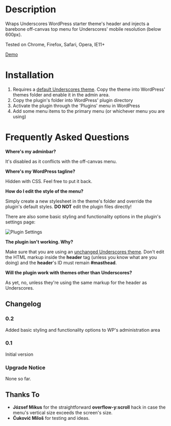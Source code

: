 # Description

Wraps Underscores WordPress starter theme's header and injects a barebone off-canvas top menu for Underscores' mobile resolution (below 600px).

Tested on Chrome, Firefox, Safari, Opera, IE11+

[Demo](https://projects.idevele.com/underscores-off-canvas-top-menu/)

# Installation

1. Requires a [default Underscores theme](http://underscores.me/). Copy the theme into WordPress' themes folder and enable it in the admin area.
1. Copy the plugin's folder into WordPress' plugin directory
1. Activate the plugin through the 'Plugins' menu in WordPress
1. Add some menu items to the primary menu (or whichever menu you are using)

# Frequently Asked Questions

**Where's my adminbar?**

It's disabled as it conflicts with the off-canvas menu.

**Where's my WordPress tagline?**

Hidden with CSS. Feel free to put it back.

**How do I edit the style of the menu?**

Simply create a new stylesheet in the theme's folder and override the plugin's default styles. **DO NOT** edit the plugin files directly!

There are also some basic styling and functionality options in the plugin's settings page:

![Plugin Settings](https://projects.idevele.com/underscores-off-canvas-top-menu/options.png)

**The plugin isn't working. Why?**

Make sure that you are using an [unchanged Underscores theme](http://underscores.me/). Don't edit the HTML markup inside the **header** tag (unless you know what are you doing) and the **header**'s ID must remain **#masthead**. 

**Will the plugin work with themes other than Underscores?**

As yet, no, unless they're using the same markup for the header as Underscores.

## Changelog

### 0.2
Added basic styling and functionality options to WP's administration area

### 0.1
Initial version

### Upgrade Notice

None so far.

## Thanks To

- **József Mikus** for the straightforward **overflow-y:scroll** hack in case the menu's vertical size exceeds the screen's size.
- **Ćuković Miloš** for testing and ideas.